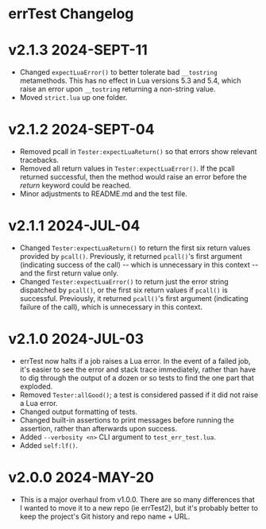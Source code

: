 # errTest Changelog

# v2.1.3 2024-SEPT-11
* Changed `expectLuaError()` to better tolerate bad `__tostring` metamethods. This has no effect in Lua versions 5.3 and 5.4, which raise an error upon `__tostring` returning a non-string value.
* Moved `strict.lua` up one folder.


# v2.1.2 2024-SEPT-04
* Removed pcall in `Tester:expectLuaReturn()` so that errors show relevant tracebacks.
* Removed all return values in `Tester:expectLuaError()`. If the pcall returned successful, then the method would raise an error before the *return* keyword could be reached.
* Minor adjustments to README.md and the test file.


# v2.1.1 2024-JUL-04
* Changed `Tester:expectLuaReturn()` to return the first six return values provided by `pcall()`. Previously, it returned `pcall()`'s first argument (indicating success of the call) -- which is unnecessary in this context -- and the first return value only.
* Changed `Tester:expectLuaError()` to return just the error string dispatched by `pcall()`, or the first six return values if `pcall()` is successful. Previously, it returned `pcall()`'s first argument (indicating failure of the call), which is unnecessary in this context.


# v2.1.0 2024-JUL-03

* errTest now halts if a job raises a Lua error. In the event of a failed job, it's easier to see the error and stack trace immediately, rather than have to dig through the output of a dozen or so tests to find the one part that exploded.
* Removed `Tester:allGood()`; a test is considered passed if it did not raise a Lua error.
* Changed output formatting of tests.
* Changed built-in assertions to print messages before running the assertion, rather than afterwards upon success.
* Added `--verbosity <n>` CLI argument to `test_err_test.lua`.
* Added `self:lf()`.


# v2.0.0 2024-MAY-20

* This is a major overhaul from v1.0.0. There are so many differences that I wanted to move it to a new repo (ie errTest2), but it's probably better to keep the project's Git history and repo name + URL.
